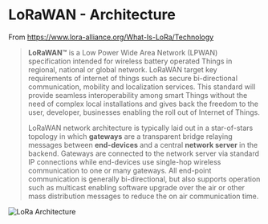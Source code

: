 # LoRaWAN - Architecture

From https://www.lora-alliance.org/What-Is-LoRa/Technology

> **LoRaWAN™** is a Low Power Wide Area Network (LPWAN) specification intended for wireless
> battery operated Things in regional, national or global network.
> LoRaWAN target key requirements of internet of things such as secure bi-directional communication,
> mobility and localization services. This standard will provide seamless interoperability among
> smart Things without the need of complex local installations and gives back the freedom to the user,
> developer, businesses enabling the roll out of Internet of Things.
>
> LoRaWAN network architecture is typically laid out in a star-of-stars topology in which **gateways**
> are a transparent bridge relaying messages between **end-devices**
> and a central **network server** in the backend.
> Gateways are connected to the network server via standard IP connections while end-devices use
> single-hop wireless communication to one or many gateways.
> All end-point communication is generally bi-directional, but also supports operation such as
> multicast enabling software upgrade over the air or other mass distribution messages
> to reduce the on air communication time.

![LoRa Architecture](https://www.lora-alliance.org/portals/0/images/whatis/networkBW.png)

<!-- EOF -->
